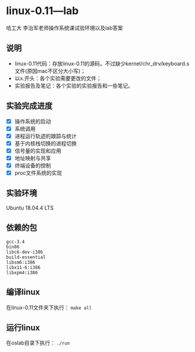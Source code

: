 # linux-0.11—lab

哈工大 李治军老师操作系统课试验环境以及lab答案

## 说明
- linux-0.11代码：存放linux-0.11的源码，不过缺少kernel/chr_drv/keyboard.s文件(原因mac不区分大小写)；
- 以x.开头：各个实验需要更改的文件；
-  实验报告及笔记：各个实验的实验报告和一些笔记。


## 实验完成进度
- [x] 操作系统的启动
- [x] 系统调用
- [x] 进程运行轨迹的跟踪与统计
- [x] 基于内核栈切换的进程切换
- [x] 信号量的实现和应用
- [x] 地址映射与共享
- [x] 终端设备的控制
- [x] proc文件系统的实现
## 实验环境
Ubuntu 18.04.4 LTS

## 依赖的包
 
 ```
 gcc-3.4
 bin86
 libc6-dev-i386
 build-essential
 libsm6:i386
 libx11-6:i386
 libxpm4:i386
 ```
 
 ## 编译linux
 在linux-0.11文件夹下执行：
 `make all`
 
 ## 运行linux
 在oslab目录下执行：
 `./run`
